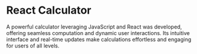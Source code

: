 # React Calculator

A powerful calculator leveraging JavaScript and React was developed, offering seamless computation and dynamic user interactions. Its intuitive interface and real-time updates make calculations effortless and engaging for users of all levels.

